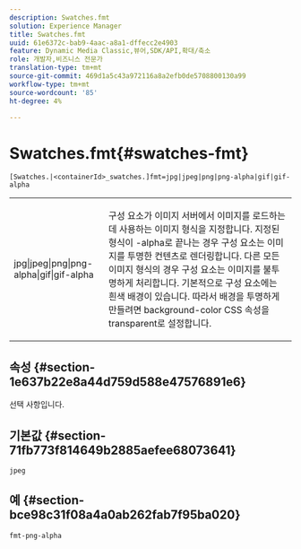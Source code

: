 ```yaml
---
description: Swatches.fmt
solution: Experience Manager
title: Swatches.fmt
uuid: 61e6372c-bab9-4aac-a8a1-dffecc2e4903
feature: Dynamic Media Classic,뷰어,SDK/API,확대/축소
role: 개발자,비즈니스 전문가
translation-type: tm+mt
source-git-commit: 469d1a5c43a972116a8a2efb0de5708800130a99
workflow-type: tm+mt
source-wordcount: '85'
ht-degree: 4%

---
```



# Swatches.fmt{#swatches-fmt}

`[Swatches.|<containerId>_swatches.]fmt=jpg|jpeg|png|png-alpha|gif|gif-alpha`

<table id="table_4620F51BD77149FDB68F1FBECC443801"> 
 <tbody> 
  <tr> 
   <td> <p> <span class="codeph"> jpg|jpeg|png|png-alpha|gif|gif-alpha</span> </p> </td> 
   <td> <p>구성 요소가 이미지 서버에서 이미지를 로드하는 데 사용하는 이미지 형식을 지정합니다. 지정된 형식이 <span class="codeph"> -alpha</span>로 끝나는 경우 구성 요소는 이미지를 투명한 컨텐츠로 렌더링합니다. 다른 모든 이미지 형식의 경우 구성 요소는 이미지를 불투명하게 처리합니다. 기본적으로 구성 요소에는 흰색 배경이 있습니다. 따라서 배경을 투명하게 만들려면 <span class="codeph"> background-color</span> CSS 속성을 <span class="codeph"> transparent</span>로 설정합니다. </p> </td> 
  </tr> 
 </tbody> 
</table>

## 속성 {#section-1e637b22e8a44d759d588e47576891e6}

선택 사항입니다.

## 기본값 {#section-71fb773f814649b2885aefee68073641}

`jpeg`

## 예 {#section-bce98c31f08a4a0ab262fab7f95ba020}

`fmt-png-alpha`
